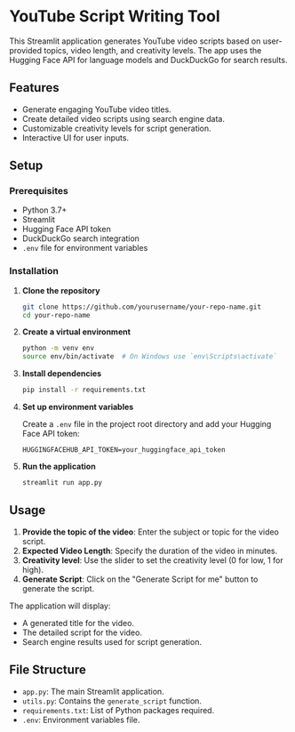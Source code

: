# YouTube Script Writing Tool

This Streamlit application generates YouTube video scripts based on user-provided topics, video length, and creativity levels. The app uses the Hugging Face API for language models and DuckDuckGo for search results.

## Features

- Generate engaging YouTube video titles.
- Create detailed video scripts using search engine data.
- Customizable creativity levels for script generation.
- Interactive UI for user inputs.

## Setup

### Prerequisites

- Python 3.7+
- Streamlit
- Hugging Face API token
- DuckDuckGo search integration
- `.env` file for environment variables

### Installation

1. **Clone the repository**

    ```sh
    git clone https://github.com/yourusername/your-repo-name.git
    cd your-repo-name
    ```

2. **Create a virtual environment**

    ```sh
    python -m venv env
    source env/bin/activate  # On Windows use `env\Scripts\activate`
    ```

3. **Install dependencies**

    ```sh
    pip install -r requirements.txt
    ```

4. **Set up environment variables**

    Create a `.env` file in the project root directory and add your Hugging Face API token:

    ```env
    HUGGINGFACEHUB_API_TOKEN=your_huggingface_api_token
    ```

5. **Run the application**

    ```sh
    streamlit run app.py
    ```

## Usage

1. **Provide the topic of the video**: Enter the subject or topic for the video script.
2. **Expected Video Length**: Specify the duration of the video in minutes.
3. **Creativity level**: Use the slider to set the creativity level (0 for low, 1 for high).
4. **Generate Script**: Click on the "Generate Script for me" button to generate the script.

The application will display:
- A generated title for the video.
- The detailed script for the video.
- Search engine results used for script generation.

## File Structure

- `app.py`: The main Streamlit application.
- `utils.py`: Contains the `generate_script` function.
- `requirements.txt`: List of Python packages required.
- `.env`: Environment variables file.